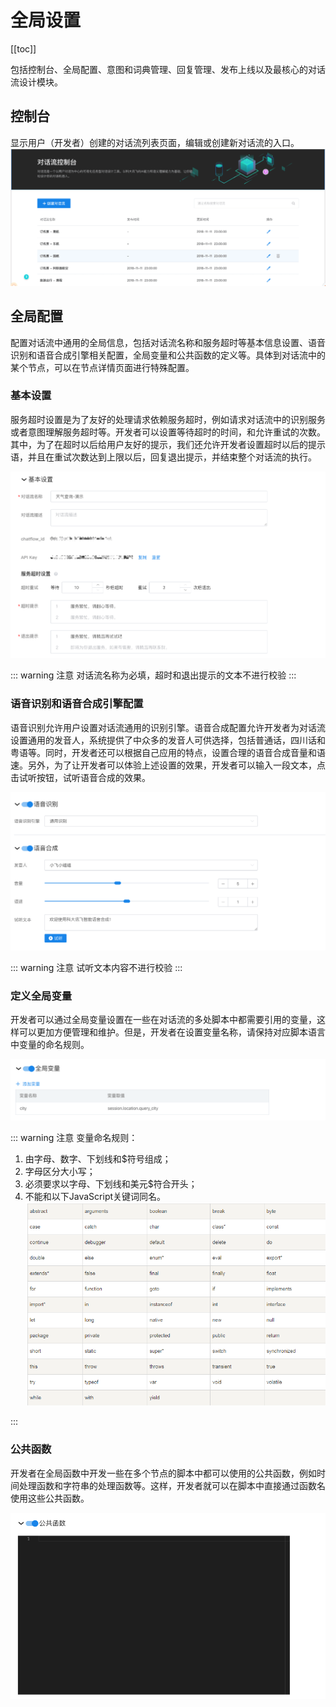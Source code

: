 # 全局设置

[[toc]]


包括控制台、全局配置、意图和词典管理、回复管理、发布上线以及最核心的对话流设计模块。

## 控制台

显示用户（开发者）创建的对话流列表页面，编辑或创建新对话流的入口。
![控制台列表页](../file/console.png)





## 全局配置

配置对话流中通用的全局信息，包括对话流名称和服务超时等基本信息设置、语音识别和语音合成引擎相关配置，全局变量和公共函数的定义等。具体到对话流中的某个节点，可以在节点详情页面进行特殊配置。

### 基本设置

服务超时设置是为了友好的处理请求依赖服务超时，例如请求对话流中的识别服务或者意图理解服务超时等。开发者可以设置等待超时的时间，和允许重试的次数。其中，为了在超时以后给用户友好的提示，我们还允许开发者设置超时以后的提示语，并且在重试次数达到上限以后，回复退出提示，并结束整个对话流的执行。

![全局-基本设置](../file/overall_basic.png)

::: warning 注意
对话流名称为必填，超时和退出提示的文本不进行校验
::: 

### 语音识别和语音合成引擎配置

语音识别允许用户设置对话流通用的识别引擎。语音合成配置允许开发者为对话流设置通用的发音人，系统提供了中众多的发音人可供选择，包括普通话，四川话和粤语等。同时，开发者还可以根据自己应用的特点，设置合理的语音合成音量和语速。另外，为了让开发者可以体验上述设置的效果，开发者可以输入一段文本，点击试听按钮，试听语音合成的效果。

![全局-识别合成引擎设置](../file/overall_synthesis.png)

::: warning 注意
试听文本内容不进行校验
::: 

### 定义全局变量

开发者可以通过全局变量设置在一些在对话流的多处脚本中都需要引用的变量，这样可以更加方便管理和维护。但是，开发者在设置变量名称，请保持对应脚本语言中变量的命名规则。

![全局-全局变量](../file/overall_variate.png)

::: warning 注意
变量命名规则：
1. 由字母、数字、下划线和$符号组成；
2. 字母区分大小写；
3. 必须要求以字母、下划线和美元$符合开头；
4. 不能和以下JavaScript关键词同名。
![overall_js_keyword.png](../file/overall_js_keyword.png)

::: 

### 公共函数

 开发者在全局函数中开发一些在多个节点的脚本中都可以使用的公共函数，例如时间处理函数和字符串的处理函数等。这样，开发者就可以在脚本中直接通过函数名使用这些公共函数。

![全局-公共函数](../file/overall_fuction.png)

